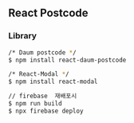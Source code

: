 ## React Postcode

### Library
```bash
/* Daum postcode */
$ npm install react-daum-postcode

/* React-Modal */
$ npm install react-modal

// firebase  재배포시
$ npm run build
$ npx firebase deploy

```
